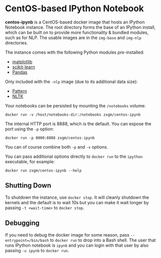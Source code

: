 CentOS-based IPython Notebook
===============================
**centos-ipynb** is a CentOS-based docker image that hosts an IPython Notebook
instance. The root directory forms the base of an IPython install, which can be
built on to provide more functionality & bundled modules, such as for NLP. The 
usable images are in the `img-base` and `img-nlp` directories.

The instance comes with the following Python modules pre-installed:

- [matplotlib](http://matplotlib.org)
- [scikit-learn](http://scikit-learn.org)
- [Pandas](http://pandas.pydata.org/)

Only included with the `-nlp` image (due to its additional data size):

- [Pattern](http://www.clips.ua.ac.be/pattern)
- [NLTK](http://www.nltk.org)

Your notebooks can be persisted by mounting the `/notebooks` volume:

    docker run -v /host/notebooks-dir:/notebooks zxgm/centos-ipynb

The internal HTTP port is 8888, which is the default. You can expose the port
using the `-p` option:

    docker run -p 8000:8888 zxgm/centos-ipynb

You can of course combine both `-p` and `-v` options.

You can pass additional options directly to `docker run` to the `ipython` executable, for example:

    docker run zxgm/centos-ipynb --help


Shutting Down
--------------
To shutdown the instance, use `docker stop`. It will cleanly shutdown the
kernels and the default is to wait 10s but you can make it wait longer by
passing `-t <wait-time>` to `docker stop`.


Debugging
----------
If you need to debug the docker image for some reason, pass
`--entrypoint=/bin/bash` to `docker run` to drop into a Bash shell. The user
that runs IPython notebook is `ipynb` and you can login with that user by also
passing `-u ipynb` to `docker run`.

